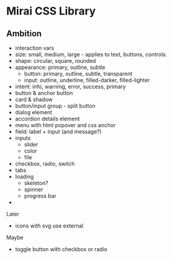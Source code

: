 # Mirai CSS Library

## Ambition
- interaction vars
- size: small, medium, large - applies to text, buttons, controls. 
- shape: circular, square, rounded
- appearance: primary, outline, subtle
  - button: primary, outline, subtle, transparent
  - input: outline, underline, filled-darker, filled-lighter
- intent: info, warning, error, success, primary
- button & anchor button
- card & shadow
- button/input group - split button
- dialog element
- accordion details element
- menu with html popover and css anchor
- field: label + input (and message?)
- inputs
  - slider
  - color
  - file
- checkbox, radio, switch
- tabs
- loading
  - skeleton?
  - spinner 
  - progress bar
- 

Later
- icons with svg use external

Maybe
- toggle button with checkbox or radio